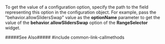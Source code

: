 To get the value of a configuration option, specify the path to the field representing this option in the configuration object. For example, pass the "behavior.allowSlidersSwap" value as the **optionName** parameter to get the value of the **behavior**.**allowSlidersSwap** option of the **RangeSelector** widget.

#####See Also#####
#include common-link-callmethods